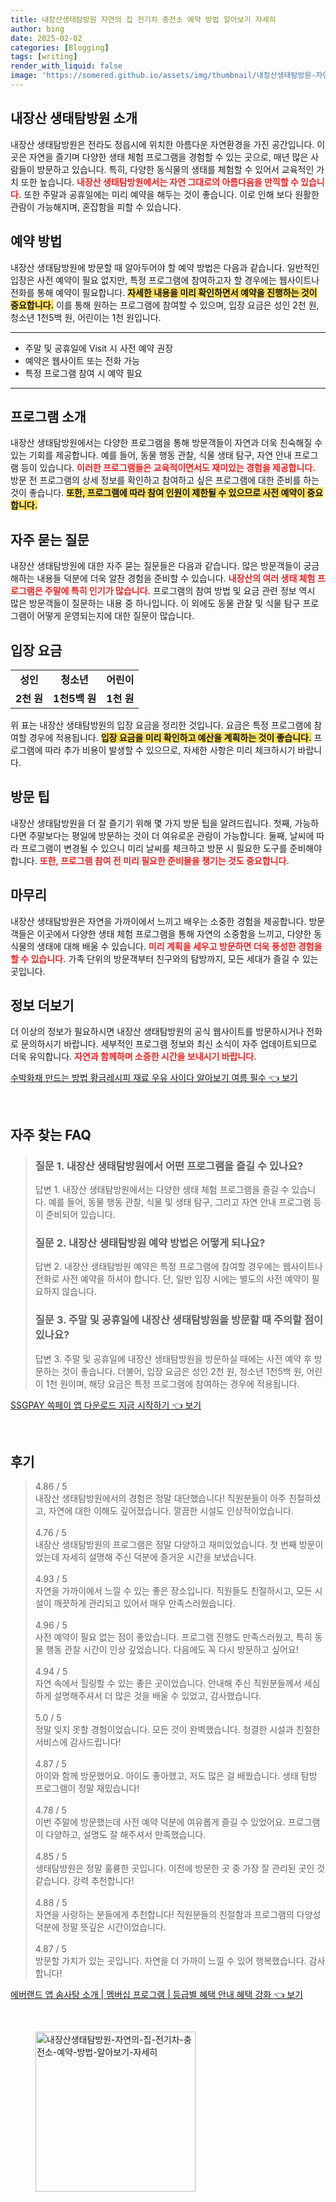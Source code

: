 ```yaml
---
title: 내장산생태탐방원 자연의 집 전기차 충전소 예약 방법 알아보기 자세히
author: bing
date: 2025-02-02
categories: [Blogging]
tags: [writing]
render_with_liquid: false
image: 'https://somered.github.io/assets/img/thumbnail/내장산생태탐방원-자연의-집-전기차-충전소-예약-방법-알아보기-자세히.webp'
---
```



<h2 id='내장산_생태탐방원_소개'>내장산 생태탐방원 소개</h2>

<p>내장산 생태탐방원은 전라도 정읍시에 위치한 아름다운 자연환경을 가진 공간입니다. 이곳은 자연을 즐기며 다양한 생태 체험 프로그램을 경험할 수 있는 곳으로, 매년 많은 사람들이 방문하고 있습니다. 특히, 다양한 동식물의 생태를 체험할 수 있어서 교육적인 가치 또한 높습니다. <b><span style="color: #ee2323;">내장산 생태탐방원에서는 자연 그대로의 아름다움을 만끽할 수 있습니다.</span></b> 또한 주말과 공휴일에는 미리 예약을 해두는 것이 좋습니다. 이로 인해 보다 원활한 관람이 가능해지며, 혼잡함을 피할 수 있습니다.</p>

<h2 id='예약_방법'>예약 방법</h2>

<p>내장산 생태탐방원에 방문할 때 알아두어야 할 예약 방법은 다음과 같습니다. 일반적인 입장은 사전 예약이 필요 없지만, 특정 프로그램에 참여하고자 할 경우에는 웹사이트나 전화를 통해 예약이 필요합니다. <b><span style="background-color: #ffe066;">자세한 내용을 미리 확인하면서 예약을 진행하는 것이 중요합니다.</span></b> 이를 통해 원하는 프로그램에 참여할 수 있으며, 입장 요금은 성인 2천 원, 청소년 1천5백 원, 어린이는 1천 원입니다.</p>

<hr />

<ul>
    <li>주말 및 공휴일에 Visit 시 사전 예약 권장</li>
    <li>예약은 웹사이트 또는 전화 가능</li>
    <li>특정 프로그램 참여 시 예약 필요</li>
</ul>

<hr />

<h2 id='프로그램_소개'>프로그램 소개</h2>

<p>내장산 생태탐방원에서는 다양한 프로그램을 통해 방문객들이 자연과 더욱 친숙해질 수 있는 기회를 제공합니다. 예를 들어, 동물 행동 관찰, 식물 생태 탐구, 자연 안내 프로그램 등이 있습니다. <b><span style="color: #ee2323;">이러한 프로그램들은 교육적이면서도 재미있는 경험을 제공합니다.</span></b> 방문 전 프로그램의 상세 정보를 확인하고 참여하고 싶은 프로그램에 대한 준비를 하는 것이 좋습니다. <b><span style="background-color: #ffe066;">또한, 프로그램에 따라 참여 인원이 제한될 수 있으므로 사전 예약이 중요합니다.</span></b></p>

<h2 id='자주_묻는_질문'>자주 묻는 질문</h2>

<p>내장산 생태탐방원에 대한 자주 묻는 질문들은 다음과 같습니다. 많은 방문객들이 궁금해하는 내용들 덕분에 더욱 알찬 경험을 준비할 수 있습니다. <b><span style="color: #ee2323;">내장산의 여러 생태 체험 프로그램은 주말에 특히 인기가 많습니다.</span></b> 프로그램의 참여 방법 및 요금 관련 정보 역시 많은 방문객들이 질문하는 내용 중 하나입니다. 이 외에도 동물 관찰 및 식물 탐구 프로그램이 어떻게 운영되는지에 대한 질문이 많습니다.</p>

<h2 id='입장_요금'>입장 요금</h2>

<table>
    <tr>
        <td style="text-align: center; height: 17px;"><b>성인</b></td>
        <td style="text-align: center; height: 17px;"><b>청소년</b></td>
        <td style="text-align: center; height: 17px;"><b>어린이</b></td>
    </tr>
    <tr>
        <td style="text-align: center; height: 17px;"><b>2천 원</b></td>
        <td style="text-align: center; height: 17px;"><b>1천5백 원</b></td>
        <td style="text-align: center; height: 17px;"><b>1천 원</b></td>
    </tr>
</table>

<p>위 표는 내장산 생태탐방원의 입장 요금을 정리한 것입니다. 요금은 특정 프로그램에 참여할 경우에 적용됩니다. <b><span style="background-color: #ffe066;">입장 요금을 미리 확인하고 예산을 계획하는 것이 좋습니다.</span></b> 프로그램에 따라 추가 비용이 발생할 수 있으므로, 자세한 사항은 미리 체크하시기 바랍니다.</p>

<h2 id='방문_팁'>방문 팁</h2>

<p>내장산 생태탐방원을 더 잘 즐기기 위해 몇 가지 방문 팁을 알려드립니다. 첫째, 가능하다면 주말보다는 평일에 방문하는 것이 더 여유로운 관람이 가능합니다. 둘째, 날씨에 따라 프로그램이 변경될 수 있으니 미리 날씨를 체크하고 방문 시 필요한 도구를 준비해야 합니다. <b><span style="color: #ee2323;">또한, 프로그램 참여 전 미리 필요한 준비물을 챙기는 것도 중요합니다.</span></b></p>

<h2 id='마무리'>마무리</h2>

<p>내장산 생태탐방원은 자연을 가까이에서 느끼고 배우는 소중한 경험을 제공합니다. 방문객들은 이곳에서 다양한 생태 체험 프로그램을 통해 자연의 소중함을 느끼고, 다양한 동식물의 생태에 대해 배울 수 있습니다. <b><span style="color: #ee2323;">미리 계획을 세우고 방문하면 더욱 풍성한 경험을 할 수 있습니다.</span></b> 가족 단위의 방문객부터 친구와의 탐방까지, 모든 세대가 즐길 수 있는 곳입니다.</p>

<h2 id='정보_더보기'>정보 더보기</h2>

<p>더 이상의 정보가 필요하시면 내장산 생태탐방원의 공식 웹사이트를 방문하시거나 전화로 문의하시기 바랍니다. 세부적인 프로그램 정보와 최신 소식이 자주 업데이트되므로 더욱 유익합니다. <b><span style="color: #ee2323;">자연과 함께하며 소중한 시간을 보내시기 바랍니다.</span></b></p>


<p><a class="click-button" title="수박화채 만드는 방법 황금레시피 재료 우유 사이다 알아보기 여름 필수" href="https://somered.github.io/posts/%EC%88%98%EB%B0%95%ED%99%94%EC%B1%84-%EB%A7%8C%EB%93%9C%EB%8A%94-%EB%B0%A9%EB%B2%95-%ED%99%A9%EA%B8%88%EB%A0%88%EC%8B%9C%ED%94%BC-%EC%9E%AC%EB%A3%8C-%EC%9A%B0%EC%9C%A0-%EC%82%AC%EC%9D%B4%EB%8B%A4-%EC%95%8C%EC%95%84%EB%B3%B4%EA%B8%B0-%EC%97%AC%EB%A6%84-%ED%95%84%EC%88%98/" rel="dofollow">수박화채 만드는 방법 황금레시피 재료 우유 사이다 알아보기 여름 필수 👈 보기</a></p><br>
<h2 id='자주_찾는_FAQ'>자주 찾는 FAQ</h2>
<div itemscope="" itemtype="https://schema.org/FAQPage"> 
<blockquote> 
<div itemscope="" itemprop="mainEntity" itemtype="https://schema.org/Question"> 
<h3 itemprop="name">질문 1. 내장산 생태탐방원에서 어떤 프로그램을 즐길 수 있나요?</h3> 
<div itemscope="" itemprop="acceptedAnswer" itemtype="https://schema.org/Answer"> 
<span itemprop="text"> 
<p>답변 1. 내장산 생태탐방원에서는 다양한 생태 체험 프로그램을 즐길 수 있습니다. 예를 들어, 동물 행동 관찰, 식물 및 생태 탐구, 그리고 자연 안내 프로그램 등이 준비되어 있습니다.</p> 
</span> </div> </div> 

<div itemscope="" itemprop="mainEntity" itemtype="https://schema.org/Question"> 
<h3 itemprop="name">질문 2. 내장산 생태탐방원 예약 방법은 어떻게 되나요?</h3> 
<div itemscope="" itemprop="acceptedAnswer" itemtype="https://schema.org/Answer"> 
<span itemprop="text"> 
<p>답변 2. 내장산 생태탐방원 예약은 특정 프로그램에 참여할 경우에는 웹사이트나 전화로 사전 예약을 하셔야 합니다. 단, 일반 입장 시에는 별도의 사전 예약이 필요하지 않습니다.</p> 
</span> </div> </div> 

<div itemscope="" itemprop="mainEntity" itemtype="https://schema.org/Question"> 
<h3 itemprop="name">질문 3. 주말 및 공휴일에 내장산 생태탐방원을 방문할 때 주의할 점이 있나요?</h3> 
<div itemscope="" itemprop="acceptedAnswer" itemtype="https://schema.org/Answer"> 
<span itemprop="text"> 
<p>답변 3. 주말 및 공휴일에 내장산 생태탐방원을 방문하실 때에는 사전 예약 후 방문하는 것이 좋습니다. 더불어, 입장 요금은 성인 2천 원, 청소년 1천5백 원, 어린이 1천 원이며, 해당 요금은 특정 프로그램에 참여하는 경우에 적용됩니다.</p> 
</span> </div> </div> 

<p></blockquote> 
</div></p>
<p><a class="click-button" title="SSGPAY 쓱페이 앱 다운로드 지금 시작하기" href="https://somered.github.io/posts/SSGPAY-%EC%93%B1%ED%8E%98%EC%9D%B4-%EC%95%B1-%EB%8B%A4%EC%9A%B4%EB%A1%9C%EB%93%9C-%EC%A7%80%EA%B8%88-%EC%8B%9C%EC%9E%91%ED%95%98%EA%B8%B0/" rel="dofollow">SSGPAY 쓱페이 앱 다운로드 지금 시작하기 👈 보기</a></p><br>
<h2 id='후기'>후기</h2>
<div itemscope itemtype="https://schema.org/Product">
  <blockquote>
  <div itemprop="review" itemscope itemtype="https://schema.org/Review">
      <div itemprop="reviewRating" itemscope itemtype="https://schema.org/Rating"> <span itemprop="ratingValue">4.86</span> / <span itemprop="bestRating">5</span> </div>
      <span itemprop="reviewBody">내장산 생태탐방원에서의 경험은 정말 대단했습니다! 직원분들이 아주 친절하셨고, 자연에 대한 이해도 깊어졌습니다. 깔끔한 시설도 인상적이었습니다.</span>
  </div>
  <br>
  <div itemprop="review" itemscope itemtype="https://schema.org/Review">
      <div itemprop="reviewRating" itemscope itemtype="https://schema.org/Rating"> <span itemprop="ratingValue">4.76</span> / <span itemprop="bestRating">5</span> </div>
      <span itemprop="reviewBody">내장산 생태탐방원의 프로그램은 정말 다양하고 재미있었습니다. 첫 번째 방문이었는데 자세히 설명해 주신 덕분에 즐거운 시간을 보냈습니다.</span>
  </div>
  <br>
  <div itemprop="review" itemscope itemtype="https://schema.org/Review">
      <div itemprop="reviewRating" itemscope itemtype="https://schema.org/Rating"> <span itemprop="ratingValue">4.93</span> / <span itemprop="bestRating">5</span> </div>
      <span itemprop="reviewBody">자연을 가까이에서 느낄 수 있는 좋은 장소입니다. 직원들도 친절하시고, 모든 시설이 깨끗하게 관리되고 있어서 매우 만족스러웠습니다.</span>
  </div>
  <br>
  <div itemprop="review" itemscope itemtype="https://schema.org/Review">
      <div itemprop="reviewRating" itemscope itemtype="https://schema.org/Rating"> <span itemprop="ratingValue">4.96</span> / <span itemprop="bestRating">5</span> </div>
      <span itemprop="reviewBody">사전 예약이 필요 없는 점이 좋았습니다. 프로그램 진행도 만족스러웠고, 특히 동물 행동 관찰 시간이 인상 깊었습니다. 다음에도 꼭 다시 방문하고 싶어요!</span>
  </div>
  <br>
  <div itemprop="review" itemscope itemtype="https://schema.org/Review">
      <div itemprop="reviewRating" itemscope itemtype="https://schema.org/Rating"> <span itemprop="ratingValue">4.94</span> / <span itemprop="bestRating">5</span> </div>
      <span itemprop="reviewBody">자연 속에서 힐링할 수 있는 좋은 곳이었습니다. 안내해 주신 직원분들께서 세심하게 설명해주셔서 더 많은 것을 배울 수 있었고, 감사했습니다.</span>
  </div>
  <br>
  <div itemprop="review" itemscope itemtype="https://schema.org/Review">
      <div itemprop="reviewRating" itemscope itemtype="https://schema.org/Rating"> <span itemprop="ratingValue">5.0</span> / <span itemprop="bestRating">5</span> </div>
      <span itemprop="reviewBody">정말 잊지 못할 경험이었습니다. 모든 것이 완벽했습니다. 청결한 시설과 친절한 서비스에 감사드립니다!</span>
  </div>
  <br>
  <div itemprop="review" itemscope itemtype="https://schema.org/Review">
      <div itemprop="reviewRating" itemscope itemtype="https://schema.org/Rating"> <span itemprop="ratingValue">4.87</span> / <span itemprop="bestRating">5</span> </div>
      <span itemprop="reviewBody">아이와 함께 방문했어요. 아이도 좋아했고, 저도 많은 걸 배웠습니다. 생태 탐방 프로그램이 정말 재밌습니다!</span>
  </div>
  <br>
  <div itemprop="review" itemscope itemtype="https://schema.org/Review">
      <div itemprop="reviewRating" itemscope itemtype="https://schema.org/Rating"> <span itemprop="ratingValue">4.78</span> / <span itemprop="bestRating">5</span> </div>
      <span itemprop="reviewBody">이번 주말에 방문했는데 사전 예약 덕분에 여유롭게 즐길 수 있었어요. 프로그램이 다양하고, 설명도 잘 해주셔서 만족했습니다.</span>
  </div>
  <br>
  <div itemprop="review" itemscope itemtype="https://schema.org/Review">
      <div itemprop="reviewRating" itemscope itemtype="https://schema.org/Rating"> <span itemprop="ratingValue">4.85</span> / <span itemprop="bestRating">5</span> </div>
      <span itemprop="reviewBody">생태탐방원은 정말 훌륭한 곳입니다. 이전에 방문한 곳 중 가장 잘 관리된 곳인 것 같습니다. 강력 추천합니다!</span>
  </div>
  <br>
  <div itemprop="review" itemscope itemtype="https://schema.org/Review">
      <div itemprop="reviewRating" itemscope itemtype="https://schema.org/Rating"> <span itemprop="ratingValue">4.88</span> / <span itemprop="bestRating">5</span> </div>
      <span itemprop="reviewBody">자연을 사랑하는 분들에게 추천합니다! 직원분들의 친절함과 프로그램의 다양성 덕분에 정말 뜻깊은 시간이었습니다.</span>
  </div>
  <br>
  <div itemprop="review" itemscope itemtype="https://schema.org/Review">
      <div itemprop="reviewRating" itemscope itemtype="https://schema.org/Rating"> <span itemprop="ratingValue">4.87</span> / <span itemprop="bestRating">5</span> </div>
      <span itemprop="reviewBody">방문할 가치가 있는 곳입니다. 자연을 더 가까이 느낄 수 있어 행복했습니다. 감사합니다!</span>
  </div>
  </blockquote>
</div>
<p><a class="click-button" title="에버랜드 앱 솜사탕 소개 | 멤버십 프로그램 | 등급별 혜택 안내 혜택 강화" href="https://somered.github.io/posts/%EC%97%90%EB%B2%84%EB%9E%9C%EB%93%9C-%EC%95%B1-%EC%86%9C%EC%82%AC%ED%83%95-%EC%86%8C%EA%B0%9C-%EB%A9%A4%EB%B2%84%EC%8B%AD-%ED%94%84%EB%A1%9C%EA%B7%B8%EB%9E%A8-%EB%93%B1%EA%B8%89%EB%B3%84-%ED%98%9C%ED%83%9D-%EC%95%88%EB%82%B4-%ED%98%9C%ED%83%9D-%EA%B0%95%ED%99%94/" rel="dofollow">에버랜드 앱 솜사탕 소개 | 멤버십 프로그램 | 등급별 혜택 안내 혜택 강화 👈 보기</a></p><br>
<figure class="image"><img src="https://somered.github.io/assets/img/thumbnail/내장산생태탐방원-자연의-집-전기차-충전소-예약-방법-알아보기-자세히.webp" alt="내장산생태탐방원-자연의-집-전기차-충전소-예약-방법-알아보기-자세히" width="256" height="256"></figure>